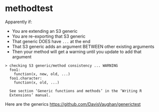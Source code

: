 
<!-- README.md is generated from README.Rmd. Please edit that file -->

# methodtest

Apparently if:

-   You are extending an S3 generic
-   You are re-exporting that S3 generic
-   That generic DOES have `...` at the end
-   That S3 generic adds an argument BETWEEN other existing arguments
-   Then your method will get a warning until you update to add that
    argument

<!-- -->

    > checking S3 generic/method consistency ... WARNING
      foo1:
        function(x, new, old, ...)
      foo1.character:
        function(x, old, ...)
      
      See section ‘Generic functions and methods’ in the ‘Writing R
      Extensions’ manual.

Here are the generics <https://github.com/DavisVaughan/generictest>
